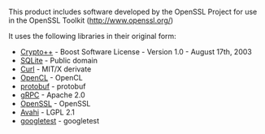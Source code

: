 
This product includes software developed by the OpenSSL Project for use in the OpenSSL Toolkit (http://www.openssl.org/)

It uses the following libraries in their original form:
- [Crypto++](https://www.cryptopp.com/License.txt) - Boost Software License - Version 1.0 - August 17th, 2003
- [SQLite](https://www.sqlite.org/copyright.html) - Public domain
- [Curl](https://curl.haxx.se/docs/copyright.html) - MIT/X derivate
- [OpenCL](https://github.com/KhronosGroup/OpenCL-Headers/blob/master/LICENSE) - OpenCL
- [protobuf](https://github.com/protocolbuffers/protobuf/blob/master/LICENSE) - protobuf
- [gRPC](https://github.com/grpc/grpc/blob/master/LICENSE) - Apache 2.0
- [OpenSSL](https://www.openssl.org/source/license.html) - OpenSSL
- [Avahi](https://github.com/lathiat/avahi/blob/master/LICENSE) - LGPL 2.1
- [googletest](https://github.com/google/googletest/blob/master/googletest/LICENSE) - googletest
